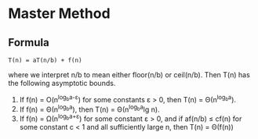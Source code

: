 # Master Method

## Formula
```
T(n) = aT(n/b) + f(n)
```
where we interpret n/b to mean either floor(n/b) or ceil(n/b). Then T(n) has the following asymptotic bounds.
1. If f(n) = O(n<sup>log<sub>b</sub>a-ε</sup>) for some constants ε > 0, then T(n) = Θ(n<sup>log<sub>b</sub>a</sup>).
2. If f(n) = Θ(n<sup>log<sub>b</sub>a</sup>), then T(n) = Θ(n<sup>log<sub>b</sub>a</sup>lg n).
3. If f(n) = Ω(n<sup>log<sub>b</sub>a+ε</sup>) for some constant ε > 0, and if af(n/b) ≤ cf(n) for some constant c < 1 and all sufficiently large n, then T(n) = Θ(f(n))
